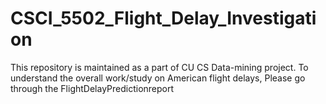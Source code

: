 # CSCI_5502_Flight_Delay_Investigation

This repository is maintained as a part of CU CS Data-mining project.
To understand the overall work/study on American flight delays, Please go through the FlightDelayPredictionreport
